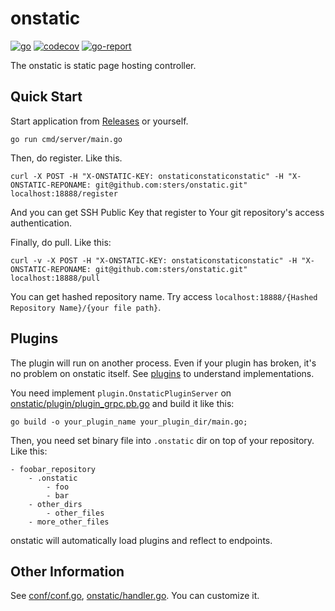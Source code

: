 # onstatic

[![go](https://github.com/sters/onstatic/workflows/Go/badge.svg)](https://github.com/sters/onstatic/actions?query=workflow%3AGo)
[![codecov](https://codecov.io/gh/sters/onstatic/branch/master/graph/badge.svg)](https://codecov.io/gh/sters/onstatic)
[![go-report](https://goreportcard.com/badge/github.com/sters/onstatic)](https://goreportcard.com/report/github.com/sters/onstatic)


The onstatic is static page hosting controller.

## Quick Start

Start application from [Releases](https://github.com/sters/onstatic/releases) or yourself.

```shell
go run cmd/server/main.go
```

Then, do register. Like this.

```shell
curl -X POST -H "X-ONSTATIC-KEY: onstaticonstaticonstatic" -H "X-ONSTATIC-REPONAME: git@github.com:sters/onstatic.git" localhost:18888/register
```

And you can get SSH Public Key that register to Your git repository's access authentication.

Finally, do pull. Like this:

```shell
curl -v -X POST -H "X-ONSTATIC-KEY: onstaticonstaticonstatic" -H "X-ONSTATIC-REPONAME: git@github.com:sters/onstatic.git" localhost:18888/pull
```

You can get hashed repository name. Try access `localhost:18888/{Hashed Repository Name}/{your file path}`.


## Plugins

The plugin will run on another process. Even if your plugin has broken, it's no problem on onstatic itself. See [plugins](plugins) to understand implementations.

You need implement `plugin.OnstaticPluginServer` on [onstatic/plugin/plugin_grpc.pb.go](onstatic/plugin/plugin_grpc.pb.go) and build it like this:

```shell
go build -o your_plugin_name your_plugin_dir/main.go;
```

Then, you need set binary file into `.onstatic` dir on top of your repository. Like this:

```text
- foobar_repository
    - .onstatic
        - foo
        - bar
    - other_dirs
        - other_files
    - more_other_files
```

onstatic will automatically load plugins and reflect to endpoints.

## Other Information

See [conf/conf.go](conf/conf.go), [onstatic/handler.go](onstatic/handler.go). You can customize it.

